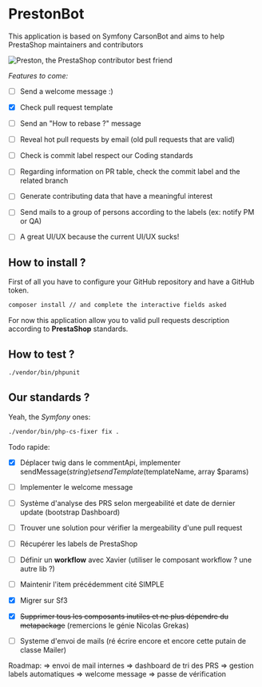 # PrestonBot

This application is based on Symfony CarsonBot and aims to help PrestaShop maintainers and contributors

![Preston, the PrestaShop contributor best friend](http://i.imgur.com/r26gJW4.png)

*Features to come:*

- [ ] Send a welcome message :)
- [X] Check pull request template
- [ ] Send an "How to rebase ?" message
- [ ] Reveal hot pull requests by email (old pull requests that are valid)
- [ ] Check is commit label respect our Coding standards
- [ ] Regarding information on PR table, check the commit label and the related branch
- [ ] Generate contributing data that have a meaningful interest
- [ ] Send mails to a group of persons according to the labels (ex: notify PM or QA)
- [ ] A great UI/UX because the current UI/UX sucks!


## How to install ?

First of all you have to configure your GitHub repository and have a GitHub token.

```bash
composer install // and complete the interactive fields asked
```

For now this application allow you to valid pull requests description
according to **PrestaShop** standards.

## How to test ?

```bash
./vendor/bin/phpunit
```

## Our standards ?

Yeah, the *Symfony* ones:

```bash
./vendor/bin/php-cs-fixer fix .
```


Todo rapide:

- [X] Déplacer twig dans le commentApi, implementer sendMessage($string) et sendTemplate($templateName, array $params)
- [ ] Implementer le welcome message
- [ ] Système d'analyse des PRS selon mergeabilité et date de dernier update (bootstrap Dashboard)
- [ ] Trouver une solution pour vérifier la mergeability d'une pull request
- [ ] Récupérer les labels de PrestaShop
- [ ] Définir un **workflow** avec Xavier (utiliser le composant workflow ? une autre lib ?)
- [ ] Maintenir l'item précédemment cité SIMPLE
- [X] Migrer sur Sf3
- [X] ~~Supprimer tous les composants inutiles et ne plus dépendre du metapackage~~ (remercions le génie Nicolas Grekas)
- [ ] Systeme d'envoi de mails (ré écrire encore et encore cette putain de classe Mailer)


Roadmap:
=> envoi de mail internes
=> dashboard de tri des PRS
=> gestion labels automatiques
=> welcome message
=> passe de vérification